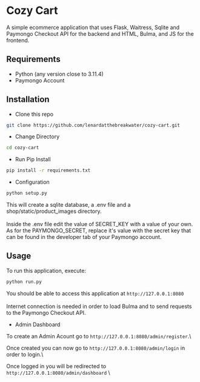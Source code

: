 # Cozy Cart

A simple ecommerce application that uses Flask, Waitress, Sqlite and Paymongo Checkout API for the backend and HTML, Bulma, and JS for the frontend.


## Requirements
* Python (any version close to 3.11.4)
* Paymongo Account

## Installation

* Clone this repo 

```bash
git clone https://github.com/lenardatthebreakwater/cozy-cart.git
```

* Change Directory

```bash
cd cozy-cart
```

* Run Pip Install

```bash
pip install -r requirements.txt
```

* Configuration

```bash
python setup.py
```
This will create a sqlite database, a .env file and a shop/static/product_images directory.\
\
Inside the .env file edit the value of SECRET_KEY with a value of your own. As for the PAYMONGO_SECRET, replace it's value with the secret key that can be found in the developer tab of your Paymongo account.

## Usage

To run this application, execute:

```bash
python run.py
```

You should be able to access this application at `http://127.0.0.1:8080`\
\
Internet connection is needed in order to load Bulma and to send requests to the Paymongo Checkout API.

* Admin Dashboard

To create an Admin Acount go to `http://127.0.0.1:8080/admin/register`.\

Once created you can now go to `http://127.0.0.1:8080/admin/login` in order to login.\

Once logged in you will be redirected to `http://127.0.0.1:8080/admin/dashboard` \
